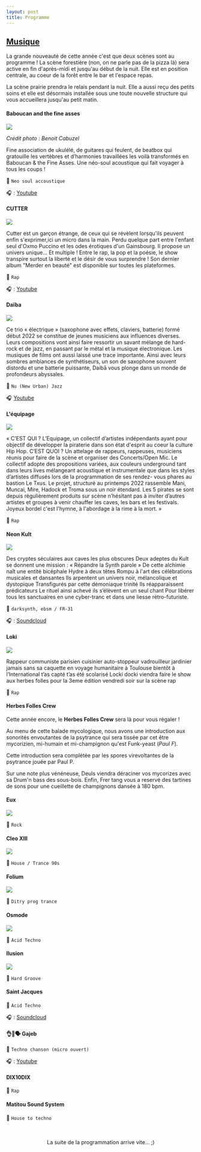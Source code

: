 ```yaml
---
layout: post
title: Programme
---
```


## <U>Musique</U>

La grande nouveauté de cette année c'est que deux scènes sont au programme ! La scène forestière (non, on ne parle pas de la pizza là) sera active en fin d'après-midi et  jusqu'au début de la nuit. Elle est en position centrale, au coeur de la forêt entre le bar et l'espace repas.

La scène prairie prendra le relais pendant la nuit. Elle a aussi reçu des petits soins et elle est désormais installée sous une toute nouvelle structure qui vous accueillera jusqu'au petit matin.

#### Baboucan and the fine asses

![](/assets/images/prog23/baboucan.jpg)

*Crédit photo : Benoit Cabuzel*

Fine association de ukulélé, de guitares qui feulent, de beatbox qui gratouille les vertèbres et d’harmonies travaillées les voilà transformés en Baboucan & the Fine Asses. Une néo-soul acoustique qui fait voyager à tous les coups !

💈 `Neo soul accoustique`

🎧 : [Youtube](https://www.youtube.com/watch?v=9Q_oJRF-OWk)

#### CUTTER

![](/assets/images/prog23/cutter.jpg)


Cutter est un garçon étrange, de ceux qui se révèlent lorsqu'ils peuvent enfin s'exprimer,ici un micro dans la main. Perdu quelque part entre l'enfant seul d'Oxmo Puccino et les odes érotiques d'un Gainsbourg. Il propose un univers unique... Et multiple ! Entre le rap, la pop et la poésie, le show transpire surtout la liberté et le désir de vous surprendre ! 
Son dernier album "Merder en beauté" est disponible sur toutes les plateformes.

💈 `Rap`

🎧 : [Youtube](https://www.youtube.com/@cutterleseul)

#### Daïba

![](/assets/images/prog23/daiba.jpg)

Ce trio « électrique » (saxophone avec effets, claviers, batterie) formé début 2022 se  constitue de jeunes musiciens aux influences diverses. Leurs compositions vont ainsi faire  ressortir un savant mélange de hard-rock et de jazz, en passant par le métal et la musique  électronique. Les musiques de films ont aussi laissé une trace importante. Ainsi avec leurs sombres ambiances de synthétiseurs, un son  de saxophone souvent distordu et une batterie puissante, Daibā vous plonge dans un monde de profondeurs abyssales.

💈 `Nu (New Urban) Jazz`

🎧 [Youtube](https://www.youtube.com/channel/UCuogOo9anqtyOdcfCFa5lBQ)

#### L'équipage

![](/assets/images/prog23/l'équipage.jpg)


« C’EST QUI ? L’Equipage, un collectif d’artistes indépendants ayant pour objectif de développer la piraterie dans son état d'esprit au coeur la
culture Hip Hop.
C’EST QUOI ? Un attelage de rappeurs, rappeuses, musiciens réunis
pour faire de la scène et organiser des Concerts/Open Mic.
Le collectif adopte des propositions variées, aux couleurs underground tant dans leurs lives mélangeant acoustique et instrumentale que dans les styles d’artistes diffusés lors de la programmation de ses rendez-
vous phares au bastion Le Txus.
Le projet, structuré au printemps 2022 rassemble Mani, Muncai, Mire, Hadock et Troma sous un noir étendard.
Les 5 pirates se sont depuis régulièrement produits sur scène n’hésitant pas à inviter d’autres artistes et groupes à venir chauffer les caves, les bars et les festivals.
Joyeux bordel c'est l'hymne, à l'abordage à la rime à la mort. »


💈 `Rap`


#### Neon Kult

![](/assets/images/prog23/neon_kult.jpeg)

Des cryptes séculaires aux caves les plus obscures
Deux adeptes du Kult se donnent une mission :
« Répandre la Synth parole »
De cette alchimie naît une entité bicéphale
Hydre à deux têtes
Rompu à l'art des célébrations musicales et dansantes
Ils arpentent un univers noir, mélancolique et dystopique
Transfigurés par cette démoniaque trinité
Ils réapparaissent prédicateurs
Le rituel ainsi achevé
ils s’élèvent en un seul chant
Pour libérer tous les sanctuaires
en une cyber-tranc et dans une liesse rétro-futuriste.

💈 `darksynth, ebsm / FR-31`

🎧 : [Soundcloud](https://soundcloud.com/neonkult)


#### Loki

![](/assets/images/prog23/loki.jpg)

Rappeur communiste parisien cuisinier auto-stoppeur vadrouilleur jardinier jamais sans sa caquette en voyage humanitaire à Toulouse bientôt à l’International t’as capté t’as été scolarisé 
Locki docki viendra faire le show aux herbes folles pour la 3eme édition vendredi soir sur la scène rap

💈 `Rap`


#### Herbes Folles Crew

Cette année encore, le **Herbes Folles Crew** sera là pour vous régaler !

Au menu de cette balade mycologique, nous avons une introduction aux sonorités envoutantes de la psytrance qui sera tissée par cet être mycorizien, mi-humain et mi-champignon qu'est Funk-yeast (*Paul F*).

Cette introduction sera complétée par les spores virevoltantes de la psytrance jouée par Paul P.

Sur une note plus vénéneuse, Deuls viendra déraciner vos mycorizes avec sa Drum'n bass des sous-bois. Enfin, Frer tang vous a reservé des tartines de sons pour une cueillette de champignons dansée à 180 bpm.


#### Eux

![](/assets/images/prog23/eux.jpg)

💈 `Rock`

#### Cleo XIII

![](/assets/images/prog23/cleoxiii.jpg)

💈 `House / Trance 90s`


#### Folium

![](/assets/images/prog23/folium.jpg)


💈 `Ditry prog trance`

#### Osmode

![](/assets/images/prog23/osmode.jpg)


💈 `Acid Techno`


#### Ilusion

![](/assets/images/prog23/ilusion.jpg)


💈 `Hard Groove`


#### Saint Jacques

💈 `Acid Techno`

🎧 : [Soundcloud](https://soundcloud.com/saint-jacques)


#### 👌👅🗣 Gajeb

💈 `Techno chanson (micro ouvert)`

🎧 : [Youtube](https://youtu.be/e4bNsBTURUA)

#### DIX10DIX

💈 `Rap`

#### Matitou Sound System 

💈 `House to techno `

<br>
<br><CENTER>La suite de la programmation arrive vite... ;)
